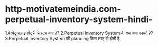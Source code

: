 # http-motivatemeindia.com-perpetual-inventory-system-hindi-
1.पेरपेटुअल इनवेंटरी सिस्टम क्या हे? 2.Perpetual Inventory System के क्या क्या फायदे हे? 3.Perpetual Inventory System की planning किस तरह से होती हे
